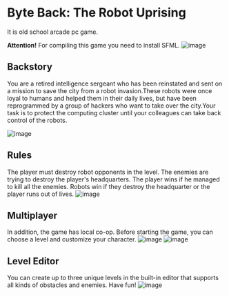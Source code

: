 # Byte Back: The Robot Uprising
It is old school arcade pc game. 

**Attention!** For compiling this game you need to install SFML.
![image](https://github.com/betelgeuse23/ByteBack-TheRobotUprising/assets/73065411/51ccc560-db72-4f25-aadc-5ba69b97a40e)
## Backstory
You are a retired intelligence sergeant who has been reinstated and sent on a mission to save the city from a robot invasion.These robots were once loyal to humans and helped them in their daily lives, but have been reprogrammed by a group of hackers who want to take over the city.Your task is to protect the computing cluster until your colleagues can take back control of the robots.

![image](https://github.com/betelgeuse23/ByteBack-TheRobotUprising/assets/73065411/4a26aabc-29ea-4fd1-a44e-90528969f329)

## Rules
The player must destroy robot opponents in the level. The enemies are trying to destroy the player's headquarters. The player wins if he managed to kill all the enemies. Robots win if they destroy the headquarter or the player runs out of lives.
![image](https://github.com/betelgeuse23/ByteBack-TheRobotUprising/assets/73065411/7373ebc0-1035-467d-8c2f-fa36811d678e)
## Multiplayer
In addition, the game has local co-op. Before starting the game, you can choose a level and customize your character.
![image](https://github.com/betelgeuse23/ByteBack-TheRobotUprising/assets/73065411/3453381e-df1e-43ab-a02e-76b7dc5e2ad3)
![image](https://github.com/betelgeuse23/ByteBack-TheRobotUprising/assets/73065411/25db51a3-0c06-43cd-ac54-4c6b4c096319)
## Level Editor
You can create up to three unique levels in the built-in editor that supports all kinds of obstacles and enemies. Have fun!
![image](https://github.com/betelgeuse23/ByteBack-TheRobotUprising/assets/73065411/923ba5a8-ca48-4b15-b8b5-06a4cc5c339a)
